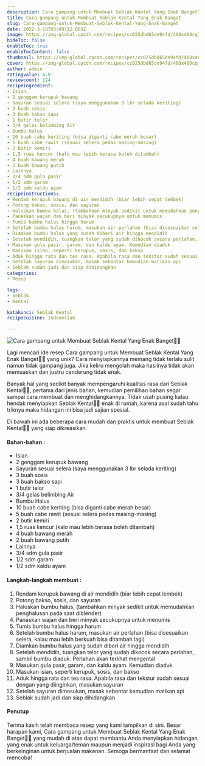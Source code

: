 ```yaml
---
description: Cara gampang untuk Membuat Seblak Kental Yang Enak Banget"
title: Cara gampang untuk Membuat Seblak Kental Yang Enak Banget
slug: Cara-gampang-untuk-Membuat-Seblak-Kental-Yang-Enak-Banget
date: 2022-3-18T03:09:12.063Z
image: https://img-global.cpcdn.com/recipes/cc025dbd65de94fd/400x400cq70/photo.jpg
hideToc: false
enableToc: true
enableTocContent: false
thumbnail: https://img-global.cpcdn.com/recipes/cc025dbd65de94fd/400x400cq70/photo.jpg
cover: https://img-global.cpcdn.com/recipes/cc025dbd65de94fd/400x400cq70/photo.jpg
author: admin
ratingvalue: 4.8
reviewcount: 124
recipeingredient:
- Isian
- 2 genggam kerupuk bawang
- Sayuran sesuai selera (saya menggunakan 3 lbr selada keriting)
- 3 buah sosis
- 3 buah bakso sapi
- 1 butir telor
- 3/4 gelas belimbing Air
- Bumbu Halus
- 10 buah cabe keriting (bisa diganti cabe merah besar)
- 5 buah cabe rawit (sesuai selera pedas masing-masing)
- 2 butir kemiri
- 1,5 ruas kencur (kalo mau lebih berasa boleh ditambah)
- 4 buah bawang merah
- 2 buah bawang putih
- Lainnya
- 3/4 sdm gula pasir
- 1/2 sdm garam
- 1/2 sdm kaldu ayam
recipeinstructions:
- Rendam kerupuk bawang di air mendidih (biar lebih cepat lembek)
- Potong bakso, sosis, dan sayuran
- Haluskan bumbu halus, (tambahkan minyak sedikit untuk memudahkan penghalusan pada saat diblender)
- Panaskan wajan dan beri minyak secukupnya untuk menumis
- Tumis bumbu halus hingga harum
- Setelah bumbu halus harum, masukan air perlahan (bisa disesuaikan selera, kalau mau lebih berkuah bisa ditambah lagi)
- Diamkan bumbu halus yang sudah diberi air hingga mendidih
- Setelah mendidih, tuangkan telor yang sudah dikocok secara perlahan, sambil bumbu diaduk. Perlahan akan terlihat mengental
- Masukan gula pasir, garam, dan kaldu ayam. Kemudian diaduk
- Masukan isian, seperti kerupuk, sosis, dan bakso
- Aduk hingga rata dan tes rasa. Apabila rasa dan tekstur sudah sesuai dengan yang diinginkan, masukan sayuran
- Setelah sayuran dimasukan, masak sebentar kemudian matikan api
- Seblak sudah jadi dan siap dihidangkan
categories:
- Resep

tags:
- Seblak
- Kental

katakunci: Seblak Kental
recipecuisine: Indonesian

---
```


![Cara gampang untuk Membuat Seblak Kental Yang Enak Banget👩‍🍳](https://img-global.cpcdn.com/recipes/cc025dbd65de94fd/400x400cq70/photo.jpg)

Lagi mencari ide resep Cara gampang untuk Membuat Seblak Kental Yang Enak Banget👩‍🍳 yang unik? Cara menyiapkannya memang tidak terlalu sulit namun tidak gampang juga. Jika keliru mengolah maka hasilnya tidak akan memuaskan dan justru cenderung tidak enak.

Banyak hal yang sedikit banyak mempengaruhi kualitas rasa dari Seblak Kental👩‍🍳, pertama dari jenis bahan, kemudian pemilihan bahan segar sampai cara membuat dan menghidangkannya. Tidak usah pusing kalau hendak menyiapkan Seblak Kental👩‍🍳 enak di rumah, karena asal sudah tahu triknya maka hidangan ini bisa jadi sajian spesial.

Di bawah ini ada beberapa cara mudah dan praktis untuk membuat Seblak Kental👩‍🍳 yang siap dikreasikan.

<!--inarticleads1-->

#### Bahan-bahan :

- Isian
- 2 genggam kerupuk bawang
- Sayuran sesuai selera (saya menggunakan 3 lbr selada keriting)
- 3 buah sosis
- 3 buah bakso sapi
- 1 butir telor
- 3/4 gelas belimbing Air
- Bumbu Halus
- 10 buah cabe keriting (bisa diganti cabe merah besar)
- 5 buah cabe rawit (sesuai selera pedas masing-masing)
- 2 butir kemiri
- 1,5 ruas kencur (kalo mau lebih berasa boleh ditambah)
- 4 buah bawang merah
- 2 buah bawang putih
- Lainnya
- 3/4 sdm gula pasir
- 1/2 sdm garam
- 1/2 sdm kaldu ayam

<!--inarticleads2-->

#### Langkah-langkah membuat :

1. Rendam kerupuk bawang di air mendidih (biar lebih cepat lembek)
1. Potong bakso, sosis, dan sayuran
1. Haluskan bumbu halus, (tambahkan minyak sedikit untuk memudahkan penghalusan pada saat diblender)
1. Panaskan wajan dan beri minyak secukupnya untuk menumis
1. Tumis bumbu halus hingga harum
1. Setelah bumbu halus harum, masukan air perlahan (bisa disesuaikan selera, kalau mau lebih berkuah bisa ditambah lagi)
1. Diamkan bumbu halus yang sudah diberi air hingga mendidih
1. Setelah mendidih, tuangkan telor yang sudah dikocok secara perlahan, sambil bumbu diaduk. Perlahan akan terlihat mengental
1. Masukan gula pasir, garam, dan kaldu ayam. Kemudian diaduk
1. Masukan isian, seperti kerupuk, sosis, dan bakso
1. Aduk hingga rata dan tes rasa. Apabila rasa dan tekstur sudah sesuai dengan yang diinginkan, masukan sayuran
1. Setelah sayuran dimasukan, masak sebentar kemudian matikan api
1. Seblak sudah jadi dan siap dihidangkan

#### Penutup

Terima kasih telah membaca resep yang kami tampilkan di sini. Besar harapan kami, Cara gampang untuk Membuat Seblak Kental Yang Enak Banget👩‍🍳 yang mudah di atas dapat membantu Anda menyiapkan hidangan yang enak untuk keluarga/teman maupun menjadi inspirasi bagi Anda yang berkeinginan untuk berjualan makanan. Semoga bermanfaat dan selamat mencoba!